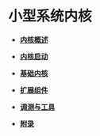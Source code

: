# 小型系统内核



- **[内核概述](kernel-small-overview.md)**

- **[内核启动](kernel-small-start.md)**

- **[基础内核](kernel-small-basics.md)**

- **[扩展组件](kernel-small-bundles.md)**

- **[调测与工具](kernel-small-debug.md)**

- **[附录](kernel-small-apx.md)**